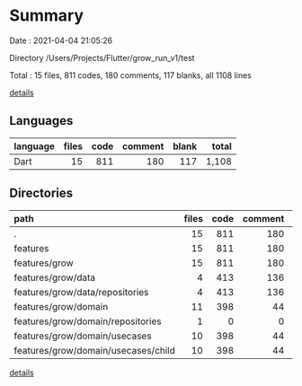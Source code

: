# Summary

Date : 2021-04-04 21:05:26

Directory /Users/Projects/Flutter/grow_run_v1/test

Total : 15 files,  811 codes, 180 comments, 117 blanks, all 1108 lines

[details](details.md)

## Languages
| language | files | code | comment | blank | total |
| :--- | ---: | ---: | ---: | ---: | ---: |
| Dart | 15 | 811 | 180 | 117 | 1,108 |

## Directories
| path | files | code | comment | blank | total |
| :--- | ---: | ---: | ---: | ---: | ---: |
| . | 15 | 811 | 180 | 117 | 1,108 |
| features | 15 | 811 | 180 | 117 | 1,108 |
| features/grow | 15 | 811 | 180 | 117 | 1,108 |
| features/grow/data | 4 | 413 | 136 | 63 | 612 |
| features/grow/data/repositories | 4 | 413 | 136 | 63 | 612 |
| features/grow/domain | 11 | 398 | 44 | 54 | 496 |
| features/grow/domain/repositories | 1 | 0 | 0 | 1 | 1 |
| features/grow/domain/usecases | 10 | 398 | 44 | 53 | 495 |
| features/grow/domain/usecases/child | 10 | 398 | 44 | 53 | 495 |

[details](details.md)